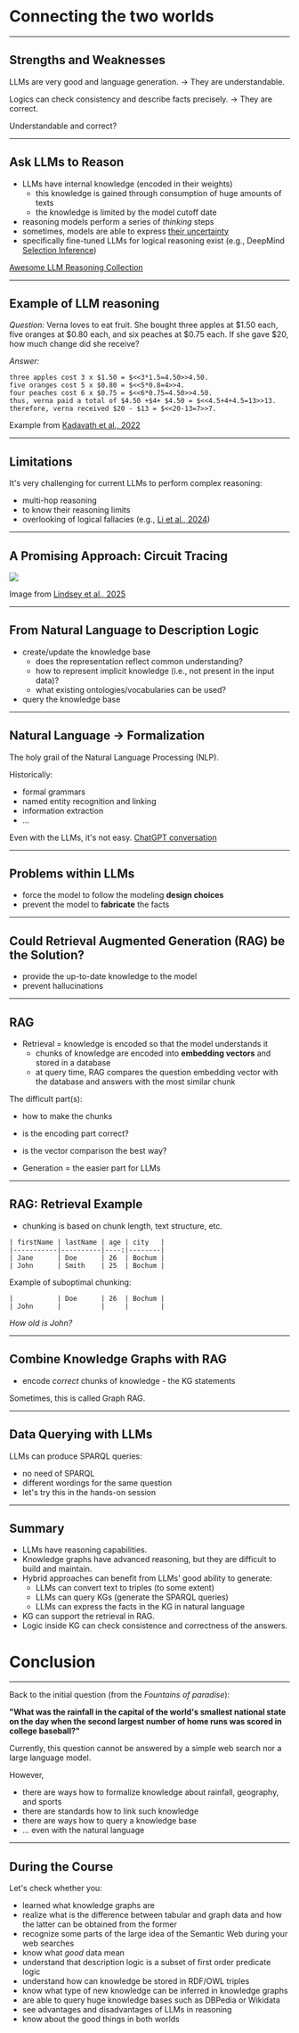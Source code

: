 
# Connecting the two worlds

---

## Strengths and Weaknesses

LLMs are very good and language generation. $\rightarrow$ They are understandable.

Logics can check consistency and describe facts precisely. $\rightarrow$ They are correct.

Understandable and correct?

---

## Ask LLMs to Reason

* LLMs have internal knowledge (encoded in their weights)
  * this knowledge is gained through consumption of huge amounts of texts
  * the knowledge is limited by the model cutoff date
* reasoning models perform a series of *thinking* steps
* sometimes, models are able to express [their uncertainty](../references.md#Kadavath2022)
* specifically fine-tuned LLMs for logical reasoning exist (e.g., DeepMind [Selection Inference](../references.md#Creswell2022))

[Awesome LLM Reasoning Collection](../references.md#Awesome)

---

## Example of LLM reasoning

*Question:* Verna loves to eat fruit. She bought three apples at $1.50
each, five oranges at $0.80 each, and six peaches at $0.75 each. If
she gave $20, how much change did she receive?

*Answer:*
```
three apples cost 3 x $1.50 = $<<3*1.5=4.50>>4.50.
five oranges cost 5 x $0.80 = $<<5*0.8=4>>4.
four peaches cost 6 x $0.75 = $<<6*0.75=4.50>>4.50.
thus, verna paid a total of $4.50 +$4+ $4.50 = $<<4.5+4+4.5=13>>13.
therefore, verna received $20 - $13 = $<<20-13=7>>7.
```

Example from [Kadavath et al., 2022](../references.md#Kadavath2022)

---

## Limitations

It's very challenging for current LLMs to perform complex reasoning:

* multi-hop reasoning
* to know their reasoning limits
* overlooking of logical fallacies (e.g., [Li et al., 2024](../references.md#Li2024))

---

## A Promising Approach: Circuit Tracing

![](circuits.png)

Image from [Lindsey et al., 2025](../references.md#Lindsey2025)

---

## From Natural Language to Description Logic

* create/update the knowledge base
  * does the representation reflect common understanding?
  * how to represent implicit knowledge (i.e., not present in the input data)?
  * what existing ontologies/vocabularies can be used?
* query the knowledge base

---

## Natural Language $\rightarrow$ Formalization

The holy grail of the Natural Language Processing (NLP).

Historically:
* formal grammars
* named entity recognition and linking
* information extraction
* ...

Even with the LLMs, it's not easy.
[ChatGPT conversation](https://chatgpt.com/share/6883a1c8-b994-8006-8768-7e88914e25d4)

---

## Problems within LLMs

* force the model to follow the modeling **design choices**
* prevent the model to **fabricate** the facts

---

## Could Retrieval Augmented Generation (RAG) be the Solution?

* provide the up-to-date knowledge to the model
* prevent hallucinations

---

## RAG

* Retrieval = knowledge is encoded so that the model understands it
  * chunks of knowledge are encoded into **embedding vectors** and stored in a database
  * at query time, RAG compares the question embedding vector with the database and answers with the most similar chunk

The difficult part(s):

* how to make the chunks
* is the encoding part correct?
* is the vector comparison the best way?

* Generation = the easier part for LLMs

---

## RAG: Retrieval Example

* chunking is based on chunk length, text structure, etc.

```
| firstName | lastName | age | city   |
|-----------|----------|----:|--------|
| Jane      | Doe      | 26  | Bochum |
| John      | Smith    | 25  | Bochum |
```

Example of suboptimal chunking:

```
|           | Doe      | 26  | Bochum |
| John      |          |     |        |

```

*How old is John?*

---

## Combine Knowledge Graphs with RAG

* encode *correct* chunks of knowledge - the KG statements

Sometimes, this is called Graph RAG.

---

## Data Querying with LLMs

LLMs can produce SPARQL queries:

* no need of SPARQL
* different wordings for the same question
* let's try this in the hands-on session

---

## Summary

* LLMs have reasoning capabilities.
* Knowledge graphs have advanced reasoning, but they are difficult to build and maintain.
* Hybrid approaches can benefit from LLMs' good ability to generate:
  * LLMs can convert text to triples (to some extent)
  * LLMs can query KGs (generate the SPARQL queries)
  * LLMs can express the facts in the KG in natural language
* KG can support the retrieval in RAG.
* Logic inside KG can check consistence and correctness of the answers.

# Conclusion

---

Back to the initial question (from the *Fountains of paradise*):

**"What was the rainfall in the capital of the world's smallest national state on the day when the second largest number of home runs was scored in college baseball?"**

Currently, this question cannot be answered by a simple web search nor a large language model.

However,

* there are ways how to formalize knowledge about rainfall, geography, and sports
* there are standards how to link such knowledge
* there are ways how to query a knowledge base
* ... even with the natural language

---

## During the Course

Let's check whether you:

* learned what knowledge graphs are
* realize what is the difference between tabular and graph data and how the latter can be obtained from the former
* recognize some parts of the large idea of the Semantic Web during your web searches
* know what *good* data mean
* understand that description logic is a subset of first order predicate logic
* understand how can knowledge be stored in RDF/OWL triples
* know what type of new knowledge can be inferred in knowledge graphs
* are able to query huge knowledge bases such as DBPedia or Wikidata
* see advantages and disadvantages of LLMs in reasoning
* know about the good things in both worlds
